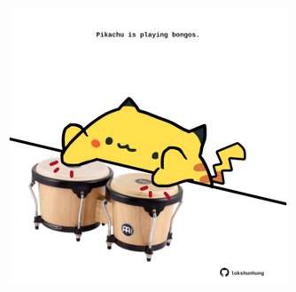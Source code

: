 <!-- built at 25/09/2025, 23:00:39 UTC -->
<p align="center">
  <img width="500" height="500" src="./ReadmeImage.svg">
</p>
